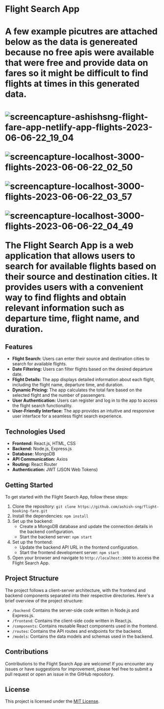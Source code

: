 # Flight Search App

<h1> A few example picutres are attached below as the data is genereated because no free apis were available that were free and provide data on fares so it might be difficult to find flights at times in this generated data.<h1>

![screencapture-ashishsng-flight-fare-app-netlify-app-flights-2023-06-06-22_19_04](https://github.com/ashish-sng/flight-booking-fare/assets/68745052/97273fe0-0441-4534-a7d6-312947a9d132)

![screencapture-localhost-3000-flights-2023-06-06-22_02_50](https://github.com/ashish-sng/flight-booking-fare/assets/68745052/47e5d8d1-f871-44b5-ac5a-00027c42c30c)

![screencapture-localhost-3000-flights-2023-06-06-22_03_57](https://github.com/ashish-sng/flight-booking-fare/assets/68745052/a5199d3d-bc44-4183-ad92-be64024dab18)


![screencapture-localhost-3000-flights-2023-06-06-22_04_49](https://github.com/ashish-sng/flight-booking-fare/assets/68745052/e79a54c7-6555-4eef-aaad-5805ee054561)


The Flight Search App is a web application that allows users to search for available flights based on their source and destination cities. It provides users with a convenient way to find flights and obtain relevant information such as departure time, flight name, and duration.

## Features

- **Flight Search:** Users can enter their source and destination cities to search for available flights.
- **Date Filtering:** Users can filter flights based on the desired departure date.
- **Flight Details:** The app displays detailed information about each flight, including the flight name, departure time, and duration.
- **Dynamic Pricing:** The app calculates the total fare based on the selected flight and the number of passengers.
- **User Authentication:** Users can register and log in to the app to access the flight search functionality.
- **User-Friendly Interface:** The app provides an intuitive and responsive user interface for a seamless flight search experience.

## Technologies Used

- **Frontend:** React.js, HTML, CSS
- **Backend:** Node.js, Express.js
- **Database:** MongoDB
- **API Communication:** Axios
- **Routing:** React Router
- **Authentication:** JWT (JSON Web Tokens)

## Getting Started

To get started with the Flight Search App, follow these steps:

1. Clone the repository: `git clone https://github.com/ashish-sng/flight-booking-fare.git`
2. Install the dependencies: `npm install`
3. Set up the backend:
   - Create a MongoDB database and update the connection details in the backend configuration.
   - Start the backend server: `npm start`
4. Set up the frontend:
   - Update the backend API URL in the frontend configuration.
   - Start the frontend development server: `npm start`
5. Open your browser and navigate to `http://localhost:3000` to access the Flight Search App.

## Project Structure

The project follows a client-server architecture, with the frontend and backend components separated into their respective directories. Here's a brief overview of the project structure:

- `/backend`: Contains the server-side code written in Node.js and Express.js.
- `/frontend`: Contains the client-side code written in React.js.
- `/components`: Contains reusable React components used in the frontend.
- `/routes`: Contains the API routes and endpoints for the backend.
- `/models`: Contains the data models and schemas used in the backend.

## Contributions

Contributions to the Flight Search App are welcome! If you encounter any issues or have suggestions for improvement, please feel free to submit a pull request or open an issue in the GitHub repository.

## License

This project is licensed under the [MIT License](LICENSE).
